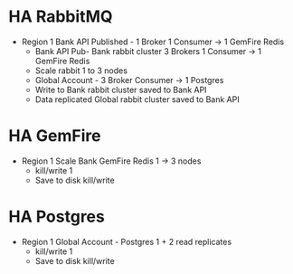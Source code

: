 
# HA RabbitMQ
- Region 1 Bank API Published - 1 Broker 1 Consumer -> 1 GemFire Redis
  - Bank API Pub-  Bank rabbit cluster 3 Brokers 1 Consumer  ->  1 GemFire Redis
  - Scale rabbit 1 to 3 nodes
  - Global Account - 3 Broker Consumer ->  1 Postgres
  - Write to Bank rabbit cluster saved to Bank API
  - Data replicated Global rabbit cluster saved to Bank API


# HA GemFire
- Region 1 Scale Bank GemFire Redis 1 -> 3 nodes
  - kill/write 1
  - Save to disk kill/write

# HA Postgres
- Region 1 Global Account - Postgres 1 + 2 read replicates
    - kill/write 1
    - Save to disk kill/write
